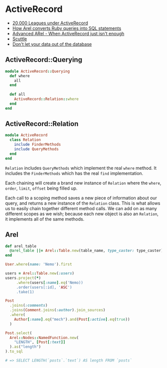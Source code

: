 # ActiveRecord

* [20,000 Leagues under ActiveRecord](http://patshaughnessy.net/2014/9/17/20000-leagues-under-activerecord)
* [How Arel converts Ruby queries into SQL statements](http://patshaughnessy.net/2014/9/23/how-arel-converts-ruby-queries-into-sql-statements)
* [Advanced ARel - When ActiveRecord just isn't enough](https://www.youtube.com/watch?v=ShPAxNcLm3o)
* [Scuttle](http://www.scuttle.io/)
* [Don't let your data out of the database](http://patshaughnessy.net/2015/6/18/dont-let-your-data-out-of-the-database)

## ActiveRecord::Querying

```ruby
module ActiveRecord::Querying
  def where
    all
  end
  
  def all
    ActiveRecord::Relation::where
  end
end
```

## ActiveRecord::Relation

```ruby
module ActiveRecord
  class Relation
    include FinderMethods
    include QueryMethods
  end
end
```

`Relation` includes `QueryMethods` which implement the real `where` method. It includes the `FinderMethods` which has the real `find` implementation.

Each chaining will create a brand new instance of `Relation` where the `where`, `order`, `limit`, `offset` being filled up.

Each call to a scoping method saves a new piece of information about our query, and returns a new instance of the `Relation` class. This is what allows us to easily chain together different method calls. We can add on as many different scopes as we wish; because each new object is also an `Relation`, it implements all of the same methods.

## Arel

```ruby
def arel_table
  @arel_table ||= Arel::Table.new(table_name, type_caster: type_caster)
end
```

```ruby
User.where(name: 'Nemo').first

users = Arel::Table.new(:users)
users.project(*)
     .where(users[:name].eq('Nemo))
     .order(users[:id], 'ASC')
     .take(1)
```

```ruby
Post
  .joins(:comments)
  .joins(Comment.joins(:author).join_sources)
  .where(
    Author[:name].eq("mech").and(Post[:active].eq(true))
  )

Post.select(
  Arel::Nodes::NamedFunction.new(
    "LENGTH", [Post[:text]]
  ).as("length")
).to_sql

# => SELECT LENGTH(`posts`.`text`) AS length FROM `posts`
```
